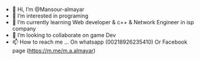 - 👋 Hi, I’m @Mansour-almayar
- 👀 I’m interested in programing
- 🌱 I’m currently learning Web developer 
    & c++ & Network Engineer in isp company
- 💞️ I’m looking to collaborate on game Dev 
- 📫 How to reach me ...
  On whatsapp (00218926235410)
  Or Facebook page (https://m.me/m.a.almayar) 
<!---
Mansour-almayar/Mansour-almayar is a ✨ special ✨ repository because its `README.md` (this file) appears on your GitHub profile.
You can click the Preview link to take a look at your changes.
--->
